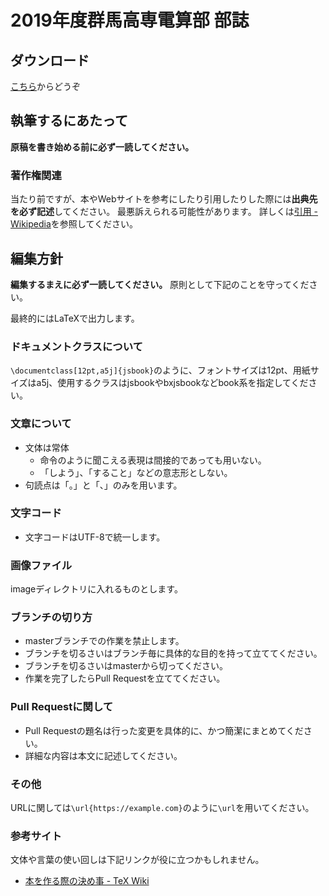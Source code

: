 # 2019年度群馬高専電算部 部誌

## ダウンロード

[こちら](https://github.com/nitgc-densan-club/2019-club-journal/release)からどうぞ

## 執筆するにあたって

**原稿を書き始める前に必ず一読してください。**

### 著作権関連

当たり前ですが、本やWebサイトを参考にしたり引用したりした際には**出典先を必ず記述**してください。
最悪訴えられる可能性があります。
詳しくは[引用 - Wikipedia](https://ja.wikipedia.org/wiki/引用)を参照してください。

## 編集方針

**編集するまえに必ず一読してください。**
原則として下記のことを守ってください。

最終的にはLaTeXで出力します。

### ドキュメントクラスについて

`\documentclass[12pt,a5j]{jsbook}`のように、フォントサイズは12pt、用紙サイズはa5j、使用するクラスはjsbookやbxjsbookなどbook系を指定してください。

### 文章について

* 文体は常体
  * 命令のように聞こえる表現は間接的であっても用いない。
  * 「しよう」、「すること」などの意志形としない。
* 句読点は「。」と「、」のみを用います。

### 文字コード

* 文字コードはUTF-8で統一します。

### 画像ファイル

imageディレクトリに入れるものとします。

### ブランチの切り方

* masterブランチでの作業を禁止します。
* ブランチを切るさいはブランチ毎に具体的な目的を持って立ててください。
* ブランチを切るさいはmasterから切ってください。
* 作業を完了したらPull Requestを立ててください。

### Pull Requestに関して

* Pull Requestの題名は行った変更を具体的に、かつ簡潔にまとめてください。
* 詳細な内容は本文に記述してください。

### その他

URLに関しては`\url{https://example.com}`のように`\url`を用いてください。

### 参考サイト

文体や言葉の使い回しは下記リンクが役に立つかもしれません。

* [本を作る際の決め事 - TeX Wiki](https://texwiki.texjp.org/?%E6%9C%AC%E3%82%92%E4%BD%9C%E3%82%8B%E9%9A%9B%E3%81%AE%E6%B1%BA%E3%82%81%E4%BA%8B)

